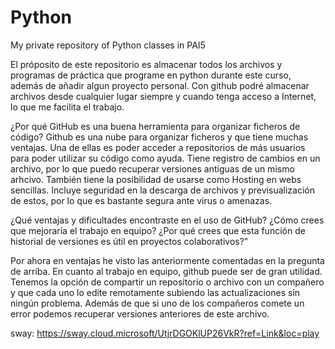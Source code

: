 # Python
My private repository of Python classes in PAI5

El próposito de este repositorio es almacenar todos los archivos y programas de práctica que programe en python durante este curso, además de añadir algun proyecto personal. Con github podré almacenar archivos desde cualquier lugar siempre y cuando tenga acceso a Internet, lo que me facilita el trabajo.

¿Por qué GitHub es una buena herramienta para organizar ficheros de código?
Github es una nube para organizar ficheros y que tiene muchas ventajas. Una de ellas es poder acceder a repositorios de más usuarios para poder utilizar su código como ayuda. Tiene registro de cambios en un archivo, por lo que puedo recuperar versiones antiguas de un mismo arhcivo. También tiene la posibilidad de usarse como Hosting en webs sencillas. Incluye seguridad en la descarga de archivos y previsualización de estos, por lo que es bastante segura ante virus o amenazas.

¿Qué ventajas y dificultades encontraste en el uso de GitHub? ¿Cómo crees que 
mejoraría el trabajo en equipo? ¿Por qué crees que esta función de historial de versiones es útil en proyectos 
colaborativos?”

Por ahora en ventajas he visto las anteriormente comentadas en la pregunta de arriba. En cuanto al trabajo en equipo, github puede ser de gran utilidad. Tenemos la opción de compartir un repositorio o archivo con un compañero y que cada uno lo edite remotamente subiendo las actualizaciones sin ningún problema. Además de que si uno de los compañeros comete un error podemos recuperar versiones anteriores de este archivo.



sway:
https://sway.cloud.microsoft/UtjrDGOKlUP26VkR?ref=Link&loc=play 
